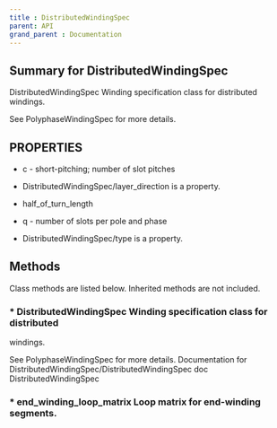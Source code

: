 ```yaml
---
title : DistributedWindingSpec
parent: API
grand_parent : Documentation
---
```

## Summary for DistributedWindingSpec
DistributedWindingSpec Winding specification class for distributed
windings.

See PolyphaseWindingSpec for more details.
## PROPERTIES
* c - short-pitching; number of slot pitches

* DistributedWindingSpec/layer_direction is a property.

* half_of_turn_length

* q - number of slots per pole and phase

* DistributedWindingSpec/type is a property.

## Methods
Class methods are listed below. Inherited methods are not included.
### * DistributedWindingSpec Winding specification class for distributed
windings.

See PolyphaseWindingSpec for more details.
Documentation for DistributedWindingSpec/DistributedWindingSpec
doc DistributedWindingSpec

### * end_winding_loop_matrix Loop matrix for end-winding segments.

